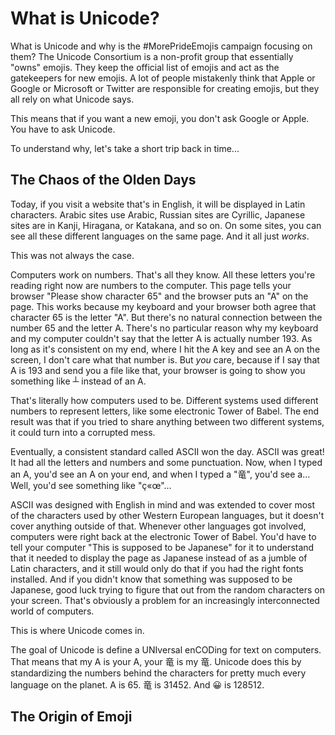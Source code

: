 # What is Unicode?

What is Unicode and why is the #MorePrideEmojis campaign focusing on them?  The Unicode Consortium is a non-profit group that essentially "owns" emojis.  They keep the official list of emojis and act as the gatekeepers for new emojis.  A lot of people mistakenly think that Apple or Google or Microsoft or Twitter are responsible for creating emojis, but they all rely on what Unicode says.

This means that if you want a new emoji, you don't ask Google or Apple.  You have to ask Unicode.

To understand why, let's take a short trip back in time...

## The Chaos of the Olden Days

Today, if you visit a website that's in English, it will be displayed in Latin characters.  Arabic sites use Arabic, Russian sites are Cyrillic, Japanese sites are in Kanji, Hiragana, or Katakana, and so on.  On some sites, you can see all these different languages on the same page.  And it all just _works_.

This was not always the case.

Computers work on numbers.  That's all they know.  All these letters you're reading right now are numbers to the computer.  This page tells your browser "Please show character 65" and the browser puts an "A" on the page. This works because my keyboard and your browser both agree that character 65 is the letter "A".  But there's no natural connection between the number 65 and the letter A.  There's no particular reason why my keyboard and my computer couldn't say that the letter A is actually number 193.  As long as it's consistent on my end, where I hit the A key and see an A on the screen, I don't care what that number is.  But _you_ care, because if I say that A is 193 and send you a file like that, your browser is going to show you something like ┴ instead of an A.

That's literally how computers used to be.  Different systems used different numbers to represent letters, like some electronic Tower of Babel.  The end result was that if you tried to share anything between two different systems, it could turn into a corrupted mess.

Eventually, a consistent standard called ASCII won the day.  ASCII was great!  It had all the letters and numbers and some punctuation.  Now, when I typed an A, you'd see an A on your end, and when I typed a "竜", you'd see a...  Well, you'd see something like "ç«œ"...  

ASCII was designed with English in mind and was extended to cover most of the characters used by other Western European languages, but it doesn't cover anything outside of that.  Whenever other languages got involved, computers were right back at the electronic Tower of Babel.  You'd have to tell your computer "This is supposed to be Japanese" for it to understand that it needed to display the page as Japanese instead of as a jumble of Latin characters, and it still would only do that if you had the right fonts installed.  And if you didn't know that something was supposed to be Japanese, good luck trying to figure that out from the random characters on your screen.  That's obviously a problem for an increasingly interconnected world of computers.

This is where Unicode comes in.

The goal of Unicode is define a UNIversal enCODing for text on computers.  That means that my A is your A, your 竜 is my 竜.  Unicode does this by standardizing the numbers behind the characters for pretty much every language on the planet.  A is 65.  竜 is 31452.  And 😀 is 128512.

## The Origin of Emoji


